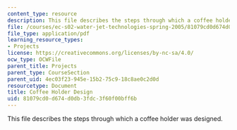 ```yaml
---
content_type: resource
description: This file describes the steps through which a coffee holder was designed.
file: /courses/ec-s02-water-jet-technologies-spring-2005/81079cd0d674d0db3fdc3f60f00bff6b_MITEC_S02S05_coffeeholder.pdf
file_type: application/pdf
learning_resource_types:
- Projects
license: https://creativecommons.org/licenses/by-nc-sa/4.0/
ocw_type: OCWFile
parent_title: Projects
parent_type: CourseSection
parent_uid: 4ec03f23-945e-15b2-75c9-18c8ae0c2d0d
resourcetype: Document
title: Coffee Holder Design
uid: 81079cd0-d674-d0db-3fdc-3f60f00bff6b
---
```

This file describes the steps through which a coffee holder was designed.